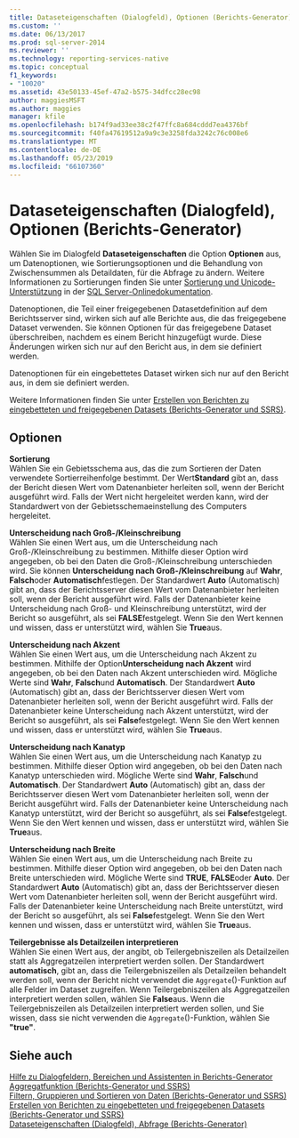 ```yaml
---
title: Dataseteigenschaften (Dialogfeld), Optionen (Berichts-Generator) | Microsoft-Dokumentation
ms.custom: ''
ms.date: 06/13/2017
ms.prod: sql-server-2014
ms.reviewer: ''
ms.technology: reporting-services-native
ms.topic: conceptual
f1_keywords:
- "10020"
ms.assetid: 43e50133-45ef-47a2-b575-34dfcc28ec98
author: maggiesMSFT
ms.author: maggies
manager: kfile
ms.openlocfilehash: b174f9ad33ee38c2f47ffc8a684cddd7ea4376bf
ms.sourcegitcommit: f40fa47619512a9a9c3e3258fda3242c76c008e6
ms.translationtype: MT
ms.contentlocale: de-DE
ms.lasthandoff: 05/23/2019
ms.locfileid: "66107360"
---
```

# <a name="dataset-properties-dialog-box-options-report-builder"></a>Dataseteigenschaften (Dialogfeld), Optionen (Berichts-Generator)
  Wählen Sie im Dialogfeld **Dataseteigenschaften** die Option **Optionen** aus, um Datenoptionen, wie Sortierungsoptionen und die Behandlung von Zwischensummen als Detaildaten, für die Abfrage zu ändern. Weitere Informationen zu Sortierungen finden Sie unter [Sortierung und Unicode-Unterstützung](../../relational-databases/collations/collation-and-unicode-support.md) in der [SQL Server-Onlinedokumentation](https://go.microsoft.com/fwlink/?linkid=98335).  
  
 Datenoptionen, die Teil einer freigegebenen Datasetdefinition auf dem Berichtsserver sind, wirken sich auf alle Berichte aus, die das freigegebene Dataset verwenden. Sie können Optionen für das freigegebene Dataset überschreiben, nachdem es einem Bericht hinzugefügt wurde. Diese Änderungen wirken sich nur auf den Bericht aus, in dem sie definiert werden.  
  
 Datenoptionen für ein eingebettetes Dataset wirken sich nur auf den Bericht aus, in dem sie definiert werden.  
  
 Weitere Informationen finden Sie unter [Erstellen von Berichten zu eingebetteten und freigegebenen Datasets &#40;Berichts-Generator und SSRS&#41;](report-embedded-datasets-and-shared-datasets-report-builder-and-ssrs.md).  
  
## <a name="options"></a>Optionen  
 **Sortierung**  
 Wählen Sie ein Gebietsschema aus, das die zum Sortieren der Daten verwendete Sortierreihenfolge bestimmt. Der Wert**Standard** gibt an, dass der Bericht diesen Wert vom Datenanbieter herleiten soll, wenn der Bericht ausgeführt wird. Falls der Wert nicht hergeleitet werden kann, wird der Standardwert von der Gebietsschemaeinstellung des Computers hergeleitet.  
  
 **Unterscheidung nach Groß-/Kleinschreibung**  
 Wählen Sie einen Wert aus, um die Unterscheidung nach Groß-/Kleinschreibung zu bestimmen. Mithilfe dieser Option wird angegeben, ob bei den Daten die Groß-/Kleinschreibung unterschieden wird. Sie können **Unterscheidung nach Groß-/Kleinschreibung** auf **Wahr**, **Falsch**oder **Automatisch**festlegen. Der Standardwert **Auto** (Automatisch) gibt an, dass der Berichtsserver diesen Wert vom Datenanbieter herleiten soll, wenn der Bericht ausgeführt wird. Falls der Datenanbieter keine Unterscheidung nach Groß- und Kleinschreibung unterstützt, wird der Bericht so ausgeführt, als sei **FALSE**festgelegt. Wenn Sie den Wert kennen und wissen, dass er unterstützt wird, wählen Sie **True**aus.  
  
 **Unterscheidung nach Akzent**  
 Wählen Sie einen Wert aus, um die Unterscheidung nach Akzent zu bestimmen. Mithilfe der Option**Unterscheidung nach Akzent** wird angegeben, ob bei den Daten nach Akzent unterschieden wird. Mögliche Werte sind **Wahr**, **Falsch**und **Automatisch**. Der Standardwert **Auto** (Automatisch) gibt an, dass der Berichtsserver diesen Wert vom Datenanbieter herleiten soll, wenn der Bericht ausgeführt wird. Falls der Datenanbieter keine Unterscheidung nach Akzent unterstützt, wird der Bericht so ausgeführt, als sei **False**festgelegt. Wenn Sie den Wert kennen und wissen, dass er unterstützt wird, wählen Sie **True**aus.  
  
 **Unterscheidung nach Kanatyp**  
 Wählen Sie einen Wert aus, um die Unterscheidung nach Kanatyp zu bestimmen. Mithilfe dieser Option wird angegeben, ob bei den Daten nach Kanatyp unterschieden wird. Mögliche Werte sind **Wahr**, **Falsch**und **Automatisch**. Der Standardwert **Auto** (Automatisch) gibt an, dass der Berichtsserver diesen Wert vom Datenanbieter herleiten soll, wenn der Bericht ausgeführt wird. Falls der Datenanbieter keine Unterscheidung nach Kanatyp unterstützt, wird der Bericht so ausgeführt, als sei **False**festgelegt. Wenn Sie den Wert kennen und wissen, dass er unterstützt wird, wählen Sie **True**aus.  
  
 **Unterscheidung nach Breite**  
 Wählen Sie einen Wert aus, um die Unterscheidung nach Breite zu bestimmen. Mithilfe dieser Option wird angegeben, ob bei den Daten nach Breite unterschieden wird. Mögliche Werte sind **TRUE**, **FALSE**oder **Auto**. Der Standardwert **Auto** (Automatisch) gibt an, dass der Berichtsserver diesen Wert vom Datenanbieter herleiten soll, wenn der Bericht ausgeführt wird. Falls der Datenanbieter keine Unterscheidung nach Breite unterstützt, wird der Bericht so ausgeführt, als sei **False**festgelegt. Wenn Sie den Wert kennen und wissen, dass er unterstützt wird, wählen Sie **True**aus.  
  
 **Teilergebnisse als Detailzeilen interpretieren**  
 Wählen Sie einen Wert aus, der angibt, ob Teilergebniszeilen als Detailzeilen statt als Aggregatzeilen interpretiert werden sollen. Der Standardwert **automatisch**, gibt an, dass die Teilergebniszeilen als Detailzeilen behandelt werden soll, wenn der Bericht nicht verwendet die `Aggregate`()-Funktion auf alle Felder im Dataset zugreifen. Wenn Teilergebniszeilen als Aggregatzeilen interpretiert werden sollen, wählen Sie **False**aus. Wenn die Teilergebniszeilen als Detailzeilen interpretiert werden sollen, und Sie wissen, dass sie nicht verwenden die `Aggregate`()-Funktion, wählen Sie **"true"**.  
  
## <a name="see-also"></a>Siehe auch  
 [Hilfe zu Dialogfeldern, Bereichen und Assistenten in Berichts-Generator](../report-builder-help-for-dialog-boxes-panes-and-wizards.md)   
 [Aggregatfunktion &#40;Berichts-Generator und SSRS&#41;](../report-design/report-builder-functions-aggregate-function.md)   
 [Filtern, Gruppieren und Sortieren von Daten &#40;Berichts-Generator und SSRS&#41;](../report-design/filter-group-and-sort-data-report-builder-and-ssrs.md)   
 [Erstellen von Berichten zu eingebetteten und freigegebenen Datasets &#40;Berichts-Generator und SSRS&#41;](report-embedded-datasets-and-shared-datasets-report-builder-and-ssrs.md)   
 [Dataseteigenschaften &#40;Dialogfeld&#41;, Abfrage &#40;Berichts-Generator&#41;](dataset-properties-dialog-box-query-report-builder.md)  
  
  
